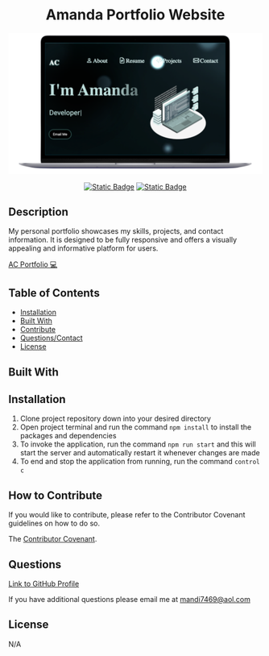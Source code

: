 <div align="center">

# Amanda Portfolio Website

![Portfolio](./assets/images/readmeTitle.png)

[![Static Badge](https://img.shields.io/badge/GitHub-mandi7469-darkgreen)](https://github.com/mandi7469)
[![Static Badge](https://img.shields.io/badge/LinkedIn-amandachanga-blue%20)](https://www.linkedin.com/in/amanda-changa/)

</div>

## Description

My personal portfolio showcases my skills, projects, and contact information. It is designed to be fully responsive and offers a visually appealing and informative platform for users.

[AC Portfolio 💻]()

## Table of Contents 

- [Installation](#installation)
- [Built With](#built-with)
- [Contribute](#how-to-contribute)
- [Questions/Contact](#questions)
- [License](#license)

## Built With


## Installation

1. Clone project repository down into your desired directory 
2. Open project terminal and run the command `npm install` to install the packages and dependencies 
3. To invoke the application, run the command `npm run start` and this will start the server and automatically restart it whenever changes are made
4. To end and stop the application from running, run the command `control c`


## How to Contribute

If you would like to contribute, please refer to the Contributor Covenant guidelines on how to do so.

The [Contributor Covenant](https://www.contributor-covenant.org/).

## Questions

[Link to GitHub Profile](https://github.com/mandi7469)

If you have additional questions please email me at mandi7469@aol.com

## License

N/A